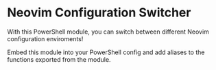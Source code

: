 # Neovim Configuration Switcher

With this PowerShell module, you can switch between different Neovim configuration enviroments!

Embed this module into your PowerShell config and add aliases to the functions exported from the module.
